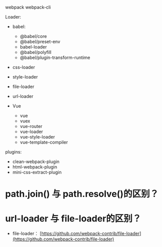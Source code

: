 webpack
webpack-cli

Loader:
+ babel:
  + @babel/core 
  + @babel/preset-env
  + babel-loader
  + @babel/polyfill
  + @babel/plugin-transform-runtime

+ css-loader
+ style-loader
+ file-loader
+ url-loader

+ Vue
  + vue
  + vuex
  + vue-router
  + vue-loader
  + vue-style-loader
  + vue-template-compiler
 

plugins:
+ clean-webpack-plugin
+ html-webpack-plugin
+ mini-css-extract-plugin


# path.join() 与 path.resolve()的区别？

# url-loader 与 file-loader的区别？
+ file-loader： [https://github.com/webpack-contrib/file-loader](https://github.com/webpack-contrib/file-loader)

